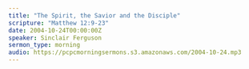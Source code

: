 ```yaml
---
title: "The Spirit, the Savior and the Disciple"
scripture: "Matthew 12:9-23"
date: 2004-10-24T00:00:00Z
speaker: Sinclair Ferguson
sermon_type: morning
audio: https://pcpcmorningsermons.s3.amazonaws.com/2004-10-24.mp3 
---
```



